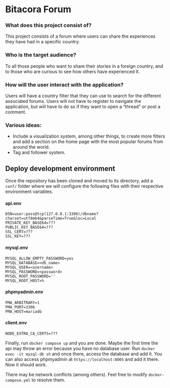# Bitacora Forum

### What does this project consist of?
This project consists of a forum where users can share the experiences they have had in a specific country.

### Who is the target audience?
To all those people who want to share their stories in a foreign country, and to those who are curious to see how others have experienced it.

### How will the user interact with the application?
Users will have a country filter that they can use to search for the different associated forums. Users will not have to register to navigate the application, but will have to do so if they want to open a “thread” or post a comment.


### Various ideas:
- Include a visualization system, among other things, to create more filters and add a section on the home page with the most popular forums from around the world.
- Tag and follower system.

## Deploy development environment

Once the repository has been cloned and moved to its directory, add a ``conf/`` folder where we will configure the following files with their respective environment variables.

#### api.env
```env title=api.env
DSN=user:pass@tcp(127.0.0.1:3306)/dbname?charset=utf8mb4&parseTime=True&loc=Local
PRIVATE_KEY_BASE64=???
PUBLIC_KEY_BASE64=???
SSL_CERT=???
SSL_KEY=???
```

#### mysql.env
```env
MYSQL_ALLOW_EMPTY_PASSWORD=yes
MYSQL_DATABASE=<db_name>
MYSQL_USER=<username>
MYSQL_PASSWORD=<password>
MYSQL_ROOT_PASSWORD=''
MYSQL_ROOT_HOST=%
```

#### phpmyadmin.env
```env
PMA_ARBITRARY=1
PMA_PORT=3306
PMA_HOST=mariadb
```

#### client.env
```env
NODE_EXTRA_CA_CERTS=???
```

Finally, run ``docker compose up`` and you are done. Maybe the first time the api may throw an error because you have no database user. Run ``docker exec -it mysql-db sh`` and once there, access the database and add it. You can also access phpmyadmin at ``https://localhost:8005`` and add it there. Now it should work.

There may be network conflicts (among others). Feel free to modify ``docker-compose.yml`` to resolve them.
